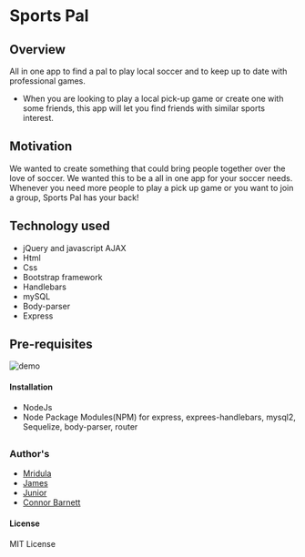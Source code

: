 # Sports Pal
## Overview
All in one app to find a pal to play local soccer and to keep up to date with professional games.  

* When you are looking to play a local pick-up game or create one with some friends, this app will let you find friends with similar sports interest.

## Motivation
We wanted to create something that could bring people together over the love of soccer. We wanted this to be a all in one app for your soccer needs. Whenever you need more people to play a pick up game or you want to join a group, Sports Pal has your back! 

## Technology used
* jQuery and javascript AJAX
* Html
* Css
* Bootstrap framework 
* Handlebars
* mySQL
* Body-parser
* Express

## Pre-requisites

![demo](demo.gif)

#### Installation
* NodeJs
* Node Package Modules(NPM) for express, exprees-handlebars, mysql2, Sequelize, body-parser, router

##
### Author's
* [Mridula](https://github.com/MridulaUdayaShankar)
* [James](https://github.com/ellisjames)
* [Junior](https://github.com/jsalamanca23)
* [Connor Barnett ](https://github.com/Connor218)

#### License
MIT License



